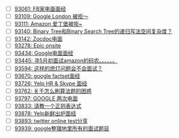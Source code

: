 - [ ] [93061: FB家电面面经](http://instant.1point3acres.com/thread/93061)
- [ ] [93109: Google London 被拒～](http://instant.1point3acres.com/thread/93109)
- [ ] [93111: Amazon 爱丁堡被拒~](http://instant.1point3acres.com/thread/93111)
- [ ] [93140: Binary Tree和Binary Search Tree的递归写法空间复杂度？](http://instant.1point3acres.com/thread/93140)
- [ ] [93142: Zocdoc电面](http://instant.1point3acres.com/thread/93142)
- [ ] [93278: Epic onsite](http://instant.1point3acres.com/thread/93278)
- [ ] [93434: Google电面面经](http://instant.1point3acres.com/thread/93434)
- [ ] [93445: 寻5月初面试amazon的码农。。。。。。](http://instant.1point3acres.com/thread/93445)
- [ ] [93594: 这样的熄灯问题会不会面试？](http://instant.1point3acres.com/thread/93594)
- [ ] [93670: google factset面经](http://instant.1point3acres.com/thread/93670)
- [ ] [93726: Yelp HR &amp; Skype 面经](http://instant.1point3acres.com/thread/93726)
- [ ] [93762: 关于怎么刷算法题的困惑](http://instant.1point3acres.com/thread/93762)
- [ ] [93797: GOOGLE 两次电面](http://instant.1point3acres.com/thread/93797)
- [ ] [93833: 请教一个正则表达式](http://instant.1point3acres.com/thread/93833)
- [ ] [93878: Yelp新鲜出炉面经](http://instant.1point3acres.com/thread/93878)
- [ ] [93893: twitter online test分享](http://instant.1point3acres.com/thread/93893)
- [ ] [93939: google整理地里所有的面试题目](http://instant.1point3acres.com/thread/93939)
